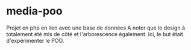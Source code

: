 # media-poo
Projet en php en lien avec une base de données
A noter que le design à totalement été mis de côté et l'arborescence également.
Ici, le but était d'expérimenter le POO.

